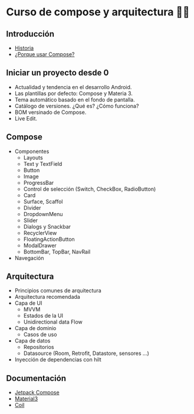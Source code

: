 # Curso de compose y arquitectura 📱📲

##	Introducción
-	[Historia](docs/Historia.md)
-	[¿Porque usar Compose?](docs/wye-use.md)

##	Iniciar un proyecto desde 0
-	Actualidad y tendencia en el desarrollo Android.
-	Las plantillas por defecto: Compose y Materia 3.
-	Tema automático basado en el fondo de pantalla.
-	Catálogo de versiones. ¿Qué es? ¿Cómo funciona?
-	BOM versinado de Compose.
-	Live Edit. 

##	Compose
-	Componentes
    -	Layouts
    -	Text y TextField
    -	Button
    -	Image
    -	ProgressBar
    -	Control de selección (Switch, CheckBox, RadioButton)
    -	Card
    -	Surface, Scaffol
    -	Divider
    -	DropdownMenu
    -	Slider
    -	Dialogs y Snackbar
    -	RecyclerView
    -	FloatingActionButton
    -	ModalDrawer
    -	BottomBar, TopBar, NavRail
-	Navegación

##	Arquitectura
-	Principios comunes de arquitectura
-	Arquitectura recomendada
-	Capa de UI
    - MVVM
    -	Estados de la UI
    -	Unidirectional data Flow
-	Capa de dominio
    -	Casos de uso
-	Capa de datos
    -	Repositorios
    -	Datasource (Room, Retrofit, Datastore, sensores …)
-	Inyección de dependencias con hilt


## Documentación
-	[Jetpack Compose](https://developer.android.com/jetpack/compose)
-	[Material3](https://m3.material.io)
-   [Coil](https://coil-kt.github.io/coil/compose/)